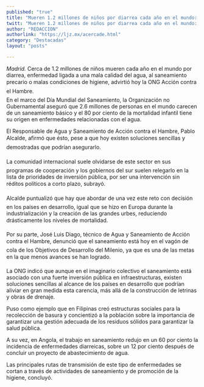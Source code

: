 ```yaml
---
published: "true"
title: "Mueren 1.2 millones de niños por diarrea cada año en el mundo: ONG"
twitt: "Mueren 1.2 millones de niños por diarrea cada año en el mundo: ONG"
author: "REDACCION"
authorlink: "https://ljz.mx/acercade.html"
category: "Destacadas"
layout: "posts"

---
```




*Madrid.* Cerca de 1.2 millones de niños mueren cada año en el mundo por diarrea, enfermedad ligada a una mala calidad del agua, al saneamiento precario o malas condiciones de higiene, advirtió hoy la ONG Acción contra el Hambre.  
  En el marco del Día Mundial del Saneamiento, la Organización no Gubernamental aseguró que 2.6 millones de personas en el mundo carecen de un saneamiento básico y el 80 por ciento de la mortalidad infantil tiene su origen en enfermedades relacionadas con el agua.



  El Responsable de Agua y Saneamiento de Acción contra el Hambre, Pablo Alcalde, afirmó que ésto, pese a que hoy existen soluciones sencillas y demostradas que podrían asegurarlo.



  La comunidad internacional suele olvidarse de este sector en sus programas de cooperación y los gobiernos del sur suelen relegarlo en la lista de prioridades de inversión pública, por ser una intervención sin réditos políticos a corto plazo, subrayó.



  Alcalde puntualizó que hay que abordar de una vez este reto con decisión en los países en desarrollo, igual que se hizo en Europa durante la industrialización y la creación de las grandes urbes, reduciendo drásticamente los niveles de mortalidad.



  Por su parte, José Luis Diago, técnico de Agua y Saneamiento de Acción contra el Hambre, denunció que el saneamiento está hoy en el vagón de cola de los Objetivos de Desarrollo del Milenio, ya que es una de las metas en la que menos avances se han logrado.



  La ONG indicó que aunque en el imaginario colectivo el saneamiento está asociado con una fuerte inversión pública en infraestructuras, existen soluciones sencillas al alcance de los países en desarrollo que podrían aliviar en gran medida esta carencia, más allá de la construcción de letrinas y obras de drenaje.



  Puso como ejemplo que en Filipinas creó estructuras sociales para la recolección de basura y concientizó a la población sobre la importancia de garantizar una gestión adecuada de los residuos sólidos para garantizar la salud pública.



  A su vez, en Angola, el trabajo en saneamiento redujo en un 60 por ciento la incidencia de enfermedades diarreicas, sobre un 12 por ciento después de concluir un proyecto de abastecimiento de agua.



  Las principales rutas de transmisión de este tipo de enfermedades se cortan a través de actividades de saneamiento y de promoción de la higiene, concluyó.

